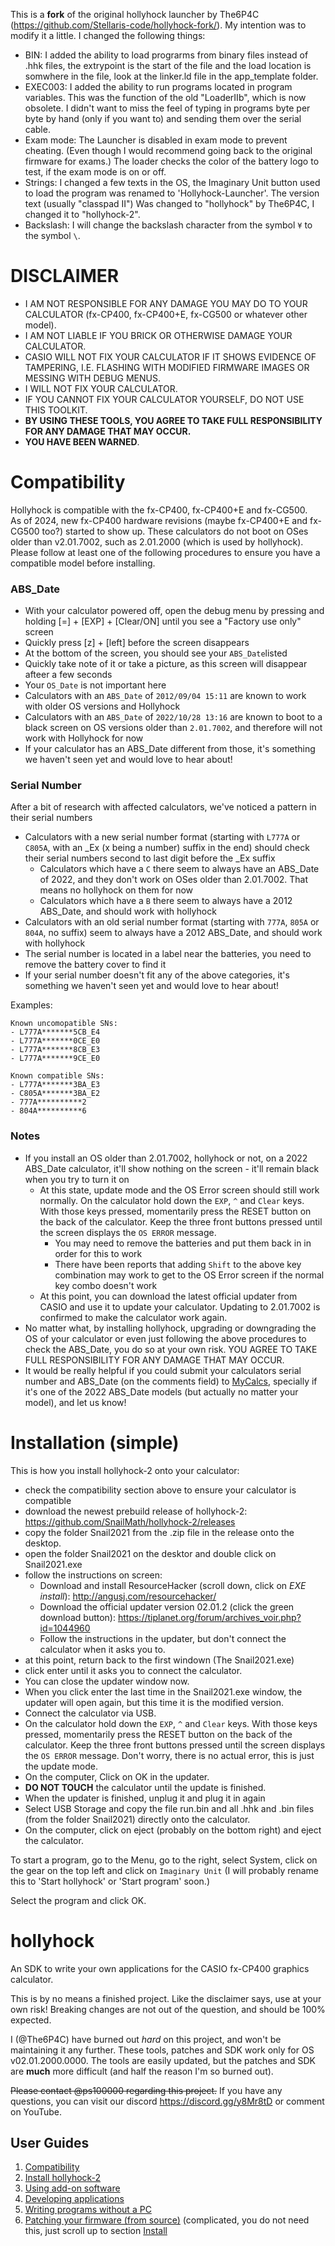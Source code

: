 This is a __fork__ of the original hollyhock launcher by The6P4C (https://github.com/Stellaris-code/hollyhock-fork/).
My intention was to modify it a little. I changed the following things:
- BIN:       I added the ability to load prograrms from binary files instead of .hhk files, the extrypoint is the start of the file and the load location is somwhere in the file,
             look at the linker.ld file in the app_template folder.
- EXEC003:   I added the ability to run programs located in program variables. This was the function of the old "LoaderIIb", which is now obsolete.
             I didn't want to miss the feel of typing in programs byte per byte by hand (only if you want to) and sending them over the serial cable.
- Exam mode: The Launcher is disabled in exam mode to prevent cheating. (Even though I would recommend going back to the original firmware for exams.) 
             The loader checks the color of the battery logo to test, if the exam mode is on or off.
- Strings:   I changed a few texts in the OS, the Imaginary Unit button used to load the program was renamed to 'Hollyhock-Launcher'. The version text (usually "classpad II")
             Was changed to "hollyhock" by The6P4C, I changed it to "hollyhock-2".
- Backslash: I will change the backslash character from the symbol `¥` to the symbol `\`.

# DISCLAIMER
- I AM NOT RESPONSIBLE FOR ANY DAMAGE YOU MAY DO TO YOUR CALCULATOR (fx-CP400, fx-CP400+E, fx-CG500 or whatever other model).  
- I AM NOT LIABLE IF YOU BRICK OR OTHERWISE DAMAGE YOUR CALCULATOR.  
- CASIO WILL NOT FIX YOUR CALCULATOR IF IT SHOWS EVIDENCE OF TAMPERING, I.E. FLASHING WITH MODIFIED FIRMWARE IMAGES OR MESSING WITH DEBUG MENUS.  
- I WILL NOT FIX YOUR CALCULATOR.  
- IF YOU CANNOT FIX YOUR CALCULATOR YOURSELF, DO NOT USE THIS TOOLKIT.  
- **BY USING THESE TOOLS, YOU AGREE TO TAKE FULL RESPONSIBILITY FOR ANY DAMAGE THAT MAY OCCUR.**  
- **YOU HAVE BEEN WARNED**.

# Compatibility
Hollyhock is compatible with the fx-CP400, fx-CP400+E and fx-CG500.  
As of 2024, new fx-CP400 hardware revisions (maybe fx-CP400+E and fx-CG500 too?) started to show up. These calculators do not boot on OSes older than v2.01.7002, such as 2.01.2000 (which is used by hollyhock). Please follow at least one of the following procedures to ensure you have a compatible model before installing.

### ABS_Date
- With your calculator powered off, open the debug menu by pressing and holding [=] + [EXP] + [Clear/ON] until you see a "Factory use only" screen
- Quickly press [z] + [left] before the screen disappears
- At the bottom of the screen, you should see your `ABS_Date`listed
- Quickly take note of it or take a picture, as this screen will disappear afteer a few seconds
- Your `OS_Date` is not important here
- Calculators with an `ABS_Date` of `2012/09/04 15:11` are known to work with older OS versions and Hollyhock
- Calculators with an `ABS_Date` of `2022/10/28 13:16` are known to boot to a black screen on OS versions older than `2.01.7002`, and therefore will not work with Hollyhock for now
- If your calculator has an ABS_Date different from those, it's something we haven't seen yet and would love to hear about!

### Serial Number
After a bit of research with affected calculators, we've noticed a pattern in their serial numbers  
- Calculators with a new serial number format (starting with `L777A` or `C805A`, with an _Ex (x being a number) suffix in the end) should check their serial numbers second to last digit before the _Ex suffix
  - Calculators which have a `C` there seem to always have an ABS_Date of 2022, and they don't work on OSes older than 2.01.7002. That means no hollyhock on them for now
  - Calculators which have a `B` there seem to always have a 2012 ABS_Date, and should work with hollyhock
- Calculators with an old serial number format (starting with `777A`, `805A` or `804A`, no suffix) seem to always have a 2012 ABS_Date, and should work with hollyhock
- The serial number is located in a label near the batteries, you need to remove the battery cover to find it
- If your serial number doesn't fit any of the above categories, it's something we haven't seen yet and would love to hear about!

Examples:
```plaintext
Known uncomopatible SNs:
- L777A*******5CB_E4
- L777A*******0CE_E0
- L777A*******8CB_E3
- L777A*******9CE_E0

Known compatible SNs:
- L777A*******3BA_E3
- C805A*******3BA_E2
- 777A**********2
- 804A**********6
```

### Notes
- If you install an OS older than 2.01.7002, hollyhock or not, on a 2022 ABS_Date calculator, it'll show nothing on the screen - it'll remain black when you try to turn it on
  - At this state, update mode and the OS Error screen should still work normally. On the calculator hold down the `EXP`, `^` and `Clear` keys. With those keys pressed, momentarily press the RESET button on the back of the calculator. Keep the three front buttons pressed until the screen displays the `OS ERROR` message.
    - You may need to remove the batteries and put them back in in order for this to work
    - There have been reports that adding `Shift` to the above key combination may work to get to the OS Error screen if the normal key combo doesn't work
  - At this point, you can download the latest official updater from CASIO and use it to update your calculator. Updating to 2.01.7002 is confirmed to make the calculator work again.
- No matter what, by installing hollyhock, upgrading or downgrading the OS of your calculator or even just following the above procedures to check the ABS_Date, you do so at your own risk. YOU AGREE TO TAKE FULL RESPONSIBILITY FOR ANY DAMAGE THAT MAY OCCUR.
- It would be really helpful if you could submit your calculators serial number and ABS_Date (on the comments field) to [MyCalcs](https://my.calcs.quest/), specially if it's one of the 2022 ABS_Date models (but actually no matter your model), and let us know!
  

# Installation (simple)
This is how you install hollyhock-2 onto your calculator:
- check the compatibility section above to ensure your calculator is compatible
- download the newest prebuild release of hollyhock-2: https://github.com/SnailMath/hollyhock-2/releases
- copy the folder Snail2021 from the .zip file in the release onto the desktop.
- open the folder Snail2021 on the desktor and double click on Snail2021.exe
- follow the instructions on screen:
  - Download and install ResourceHacker (scroll down, click on _EXE install_): http://angusj.com/resourcehacker/
  - Download the official updater version 02.01.2 (click the green download button): https://tiplanet.org/forum/archives_voir.php?id=1044960
  - Follow the instructions in the updater, but don't connect the calculator when it asks you to.
- at this point, return back to the first windown (The Snail2021.exe)
- click enter until it asks you to connect the calculator.
- You can close the updater window now.
- When you click enter the last time in the Snail2021.exe window, the updater will open again, but this time it is the modified version.
- Connect the calculator via USB.
- On the calculator hold down the `EXP`, `^` and `Clear` keys. With those keys pressed, momentarily press the RESET button on the back of the calculator. Keep the three front buttons pressed until the screen displays the `OS ERROR` message. Don't worry, there is no actual error, this is just the update mode.
- On the computer, Click on OK in the updater. 
- __DO NOT TOUCH__ the calculator until the update is finished.
- When the updater is finished, unplug it and plug it in again
- Select USB Storage and copy the file run.bin and all .hhk and .bin files (from the folder Snail2021) directly onto the calculator.
- On the computer, click on eject (probably on the bottom right) and eject the calculator.

To start a program, go to the Menu, go to the right, select System, click on the gear on the top left and click on `Imaginary Unit` (I will probably rename this to 'Start hollyhock' or 'Start program' soon.)

Select the program and click OK.


# hollyhock
An SDK to write your own applications for the CASIO fx-CP400 graphics calculator.

This is by no means a finished project. Like the disclaimer says, use at your own risk! Breaking changes are not out of the question, and should be 100% expected.

I (@The6P4C) have burned out *hard* on this project, and won't be maintaining it any further. These tools, patches and SDK work only for OS v02.01.2000.0000. The tools are easily updated, but the patches and SDK are **much** more difficult (and half the reason I'm so burned out).

~~Please contact @ps100000 regarding this project.~~ If you have any questions, you can visit our discord https://discord.gg/y8Mr8tD or comment on YouTube.

## User Guides
1. [Compatibility](#Compatibility)
2. [Install hollyhock-2](#installation-simple)
3. [Using add-on software](doc/user/using.md)
4. [Developing applications](doc/user/developing.md)
5. [Writing programs without a PC](doc/user/exec.md)
6. [Patching your firmware (from source)](doc/user/patching.md) (complicated, you do not need this, just scroll up to section [Install](#installation-simple)

